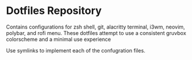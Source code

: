 # Dotfiles Repository

Contains configurations for zsh shell, git, alacritty terminal, i3wm, neovim, polybar, and rofi menu. These dotfiles attempt to use a consistent gruvbox colorscheme and a minimal use experience

Use symlinks to implement each of the confugration files.
